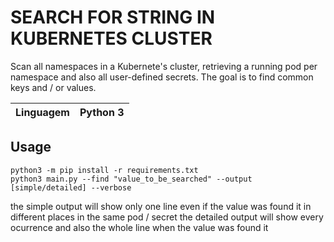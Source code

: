 # SEARCH FOR STRING IN KUBERNETES CLUSTER

Scan all namespaces in a Kubernete's cluster, retrieving a running pod per namespace and also all user-defined secrets. The goal is to find common keys and / or values.

|Linguagem|Python 3|
|---------|----|

## Usage

```shell
python3 -m pip install -r requirements.txt
python3 main.py --find "value_to_be_searched" --output [simple/detailed] --verbose
```
the simple output will show only one line even if the value was found it in different places in the same pod / secret
the detailed output will show every ocurrence and also the whole line when the value was found it